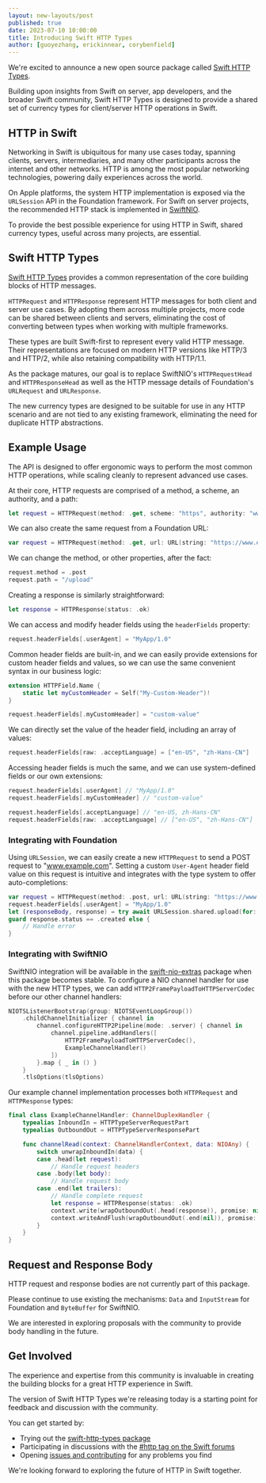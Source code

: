 ```yaml
---
layout: new-layouts/post
published: true
date: 2023-07-10 10:00:00
title: Introducing Swift HTTP Types
author: [guoyezhang, erickinnear, corybenfield]
---
```


We're excited to announce a new open source package called [Swift HTTP Types](https://github.com/apple/swift-http-types).

Building upon insights from Swift on server, app developers, and the broader Swift community, Swift HTTP Types is designed to provide a shared set of currency types for client/server HTTP operations in Swift.

## HTTP in Swift 

Networking in Swift is ubiquitous for many use cases today, spanning clients, servers, intermediaries, and many other participants across the internet and other networks. HTTP is among the most popular networking technologies, powering daily experiences across the world.

On Apple platforms, the system HTTP implementation is exposed via the `URLSession` API in the Foundation framework. For Swift on server projects, the recommended HTTP stack is implemented in [SwiftNIO](https://github.com/apple/swift-nio).

To provide the best possible experience for using HTTP in Swift, shared currency types, useful across many projects, are essential.

## Swift HTTP Types

[Swift HTTP Types](https://github.com/apple/swift-http-types) provides a common representation of the core building blocks of HTTP messages.

`HTTPRequest` and `HTTPResponse` represent HTTP messages for both client and server use cases. By adopting them across multiple projects, more code can be shared between clients and servers, eliminating the cost of converting between types when working with multiple frameworks.

These types are built Swift-first to represent every valid HTTP message. Their representations are focused on modern HTTP versions like HTTP/3 and HTTP/2, while also retaining compatibility with HTTP/1.1.

As the package matures, our goal is to replace SwiftNIO's `HTTPRequestHead` and `HTTPResponseHead` as well as the HTTP message details of Foundation's `URLRequest` and `URLResponse`.

The new currency types are designed to be suitable for use in any HTTP scenario and are not tied to any existing framework, eliminating the need for duplicate HTTP abstractions.

## Example Usage

The API is designed to offer ergonomic ways to perform the most common HTTP operations, while scaling cleanly to represent advanced use cases.
 
At their core, HTTP requests are comprised of a method, a scheme, an authority, and a path:

```swift
let request = HTTPRequest(method: .get, scheme: "https", authority: "www.example.com", path: "/")
```

We can also create the same request from a Foundation URL:

```swift
var request = HTTPRequest(method: .get, url: URL(string: "https://www.example.com/")!)
```

We can change the method, or other properties, after the fact:

```swift
request.method = .post
request.path = "/upload"
```

Creating a response is similarly straightforward:

```swift
let response = HTTPResponse(status: .ok)
```

We can access and modify header fields using the `headerFields` property:

```swift
request.headerFields[.userAgent] = "MyApp/1.0"
```

Common header fields are built-in, and we can easily provide extensions for custom header fields and values, so we can use the same convenient syntax in our business logic:

```swift
extension HTTPField.Name {
    static let myCustomHeader = Self("My-Custom-Header")!
}

request.headerFields[.myCustomHeader] = "custom-value"
```

We can directly set the value of the header field, including an array of values:

```swift
request.headerFields[raw: .acceptLanguage] = ["en-US", "zh-Hans-CN"]
```

Accessing header fields is much the same, and we can use system-defined fields or our own extensions:

```swift
request.headerFields[.userAgent] // "MyApp/1.0"
request.headerFields[.myCustomHeader] // "custom-value"

request.headerFields[.acceptLanguage] // "en-US, zh-Hans-CN"
request.headerFields[raw: .acceptLanguage] // ["en-US", "zh-Hans-CN"]
```

### Integrating with Foundation

Using `URLSession`, we can easily create a new `HTTPRequest` to send a POST request to "www.example.com". Setting a custom `User-Agent` header field value on this request is intuitive and integrates with the type system to offer auto-completions:

```swift
var request = HTTPRequest(method: .post, url: URL(string: "https://www.example.com/upload")!)
request.headerFields[.userAgent] = "MyApp/1.0"
let (responseBody, response) = try await URLSession.shared.upload(for: request, from: requestBody)
guard response.status == .created else {
    // Handle error
}
```

### Integrating with SwiftNIO

SwiftNIO integration will be available in the [swift-nio-extras](https://github.com/apple/swift-nio-extras) package when this package becomes stable. To configure a NIO channel handler for use with the new HTTP types, we can add `HTTP2FramePayloadToHTTPServerCodec` before our other channel handlers:

```swift
NIOTSListenerBootstrap(group: NIOTSEventLoopGroup())
    .childChannelInitializer { channel in
        channel.configureHTTP2Pipeline(mode: .server) { channel in
            channel.pipeline.addHandlers([
                HTTP2FramePayloadToHTTPServerCodec(),
                ExampleChannelHandler()
            ])
        }.map { _ in () }
    }
    .tlsOptions(tlsOptions)
```

Our example channel implementation processes both `HTTPRequest` and `HTTPResponse` types:

```swift
final class ExampleChannelHandler: ChannelDuplexHandler {
    typealias InboundIn = HTTPTypeServerRequestPart
    typealias OutboundOut = HTTPTypeServerResponsePart

    func channelRead(context: ChannelHandlerContext, data: NIOAny) {
        switch unwrapInboundIn(data) {
        case .head(let request):
            // Handle request headers
        case .body(let body):
            // Handle request body
        case .end(let trailers):
            // Handle complete request
            let response = HTTPResponse(status: .ok)
            context.write(wrapOutboundOut(.head(response)), promise: nil)
            context.writeAndFlush(wrapOutboundOut(.end(nil)), promise: nil)
        }
    }
}
```

## Request and Response Body

HTTP request and response bodies are not currently part of this package.

Please continue to use existing the mechanisms: `Data` and `InputStream` for Foundation and `ByteBuffer` for SwiftNIO.

We are interested in exploring proposals with the community to provide body handling in the future.

## Get Involved

The experience and expertise from this community is invaluable in creating the building blocks for a great HTTP experience in Swift.

The version of Swift HTTP Types we're releasing today is a starting point for feedback and discussion with the community.

You can get started by:

* Trying out the [swift-http-types package](https://github.com/apple/swift-http-types)
* Participating in discussions with the [#http tag on the Swift forums](https://forums.swift.org/tag/http)
* Opening [issues and contributing](https://github.com/apple/swift-http-types/issues) for any problems you find

We're looking forward to exploring the future of HTTP in Swift together.
